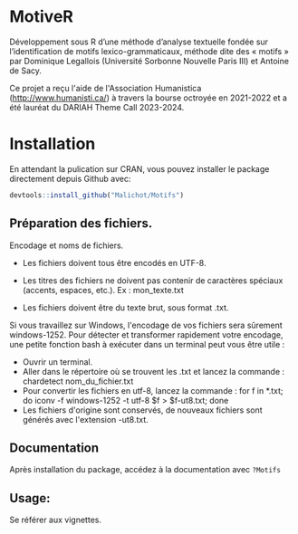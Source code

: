 # MotiveR

 Développement sous R d’une méthode d’analyse textuelle fondée sur l’identification de motifs lexico-grammaticaux, méthode dite des « motifs » par Dominique Legallois (Université Sorbonne Nouvelle Paris III) et Antoine de Sacy. 
 
 Ce projet a reçu l'aide de l'Association Humanistica (http://www.humanisti.ca/) à travers la bourse octroyée en 2021-2022 et a été lauréat du DARIAH Theme Call 2023-2024.

# Installation

En attendant la pulication sur CRAN, vous pouvez installer le package 
directement depuis Github avec:

```r
devtools::install_github("Malichot/Motifs")
```

## Préparation des fichiers.

Encodage et noms de fichiers.

* Les fichiers doivent tous être encodés en UTF-8.

* Les titres des fichiers ne doivent pas contenir de caractères spéciaux (accents, espaces, etc.). Ex : mon_texte.txt

* Les fichiers doivent être du texte brut, sous format .txt.

Si vous travaillez sur Windows, l'encodage de vos fichiers sera sûrement windows-1252. Pour détecter et transformer rapidement votre encodage, une petite fonction bash à exécuter dans un terminal peut vous être utile :

- Ouvrir un terminal.
- Aller dans le répertoire où se trouvent les .txt et lancez la commande : chardetect nom\_du\_fichier.txt
- Pour convertir les fichiers en utf-8, lancez la commande : for f in *.txt; do iconv -f windows-1252 -t utf-8 $f > $f-ut8.txt; done
- Les fichiers d'origine sont conservés, de nouveaux fichiers sont générés avec l'extension -ut8.txt.

## Documentation

Après installation du package, accédez à la documentation avec `?Motifs`

## Usage:

Se référer aux vignettes.
